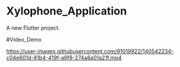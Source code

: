 # Xylophone_Application

A new Flutter project.

#Video_Demo

https://user-images.githubusercontent.com/91019922/140542234-c04e601d-81b4-419f-a6f8-274a8a01a21f.mp4



